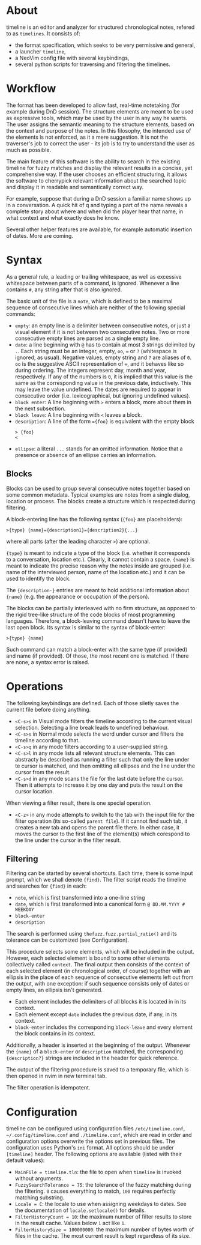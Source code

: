 # About

timeline is an editor and analyzer for structured chronological notes, refered
to as `timelines`. It consists of:
- the format specification, which seeks to be very permissive and general,
- a launcher `timeline`,
- a NeoVim config file with several keybindings,
- several python scripts for traversing and filtering the timelines.

# Workflow

The format has been developed to allow fast, real-time notetaking (for example
during DnD session). The structure elements are meant to be used as expressive
tools, which may be used by the user in any way he wants. The user assigns the
semantic meaning to the structure elements, based on the context and purpose of
the notes. In this filosophy, the intended use of the elements is not enforced,
as it a mere suggestion. It is not the traverser's job to correct the user - its
job is to try to understand the user as much as possible.

The main feature of this software is the ability to search in the existing
timeline for fuzzy matches and display the relevant results in a concise, yet
comprehensive way. If the user chooses an efficient structuring, it allows the
software to cherrypick relevant information about the searched topic and display
it in readable and semantically correct way.

For example, suppose that during a DnD session a familiar name shows up in a
conversation. A quick hit of <C-s>q and typing a part of the name reveals a
complete story about where and when did the player hear that name, in what
context and what exactly does he know.

Several other helper features are available, for example automatic insertion of
dates. More are coming.

# Syntax

As a general rule, a leading or trailing whitespace, as well as excessive
whitespace between parts of a command, is ignored. Whenever a line contains
`#`, any string after that is also ignored.

The basic unit of the file is a `note`, which is defined to be a maximal
sequence of consecutive lines which are neither of the following special
commands:

- `empty`: an empty line is a delimiter between consecutive notes, or just a
  visual element if it is not between two consecutive notes. Two or more 
  consecutive empty lines are parsed as a single empty line.
- `date`: a line beginning with `@` has to contain at most 3 strings delimited
  by `.`. Each string must be an integer, empty, `oo`, `∞` or `?` (whitespace is ignored,
  as usual). Negative values, empty string and `?` are aliases of `0`. `oo` is the suggestive ASCII representation of `∞`, and it behaves like so during ordering. The
  integers represent day, month and year, respectively. If any of the numbers
  is `0`, it is implied that this value is the same as the corresponding value
  in the previous date, inductively. This may leave the value undefined. The
  dates are required to appear in consecutive order (i.e. lexicographical, but
  ignoring undefined values).
- `block enter`: A line beginning with `>` enters a block, more about them in
  the next subsection.
- `block leave`: A line beginning with `<` leaves a block.
- `description`: A line of the form `={foo}` is equivalent with the empty block
  ```
  > {foo}
  <
  ```
- `ellipse`: a literal `...` stands for an omitted information. Notice that a
  presence or absence of an ellipse carries an information.

## Blocks

Blocks can be used to group several consecutive notes together based on some
common metadata. Typical examples are notes from a single dialog, location or
process. The blocks create a structure which is respected during filtering.

A block-entering line has the following syntax (`{foo}` are placeholders):

`>{type} {name}={description1}={description2}{...}`

where all parts (after the leading character `>`) are optional.

`{type}` is meant to indicate a type of the block (i.e. whether it
corresponds to a conversation, location etc.). Clearly, it cannot contain a
space. `{name}` is meant to indicate the precise reason why the notes inside are
grouped (i.e. name of the interviewed person, name of the
location etc.) and it can be used to identify the block.

The `{description·}` entries are meant to hold additional information
about `{name}` (e.g. the appearance or occupation of the person).

The blocks can be partially interleaved with no firm structure, as opposed to
the rigid tree-like structure of the code blocks of most programming languages.
Therefore, a block-leaving command doesn't have to leave the last open block.
Its syntax is similar to the syntax of block-enter:

`>{type} {name}`

Such command can match a block-enter with the same type (if provided) and name
(if provided). Of those, the most recent one is matched. If there are none, a
syntax error is raised.

# Operations

The following keybindings are defined. Each of those siletly saves
the current file before doing anything.
- `<C-s>s` in Visual mode filters the timeline according to the current visual
  selection. Selecting a line break leads to undefined behaviour.
- `<C-s>s` in Normal mode selects the word under cursor and filters the
  timeline according to that.
- `<C-s>q` in any mode filters according to a user-supplied string.
- `<C-s>l` in any mode lists all relevant structure elements. This can
  abstracty be described as running a filter such that only the line under te
  cursor is matched, and then omitting all ellipses and the line under the
  cursor from the result.
- `<C-s>d` in any mode scans the file for the last date before the cursor. Then
  it attempts to increase it by one day and puts the result on the cursor
  location.

When viewing a filter result, there is one special operation.
- `<C-z>` in any mode attempts to switch to the tab with the input file for the
  filter operation (its so-called `parent file`). If it cannot find such tab,
  it creates a new tab and opens the parent file there. In either case, it
  moves the cursor to the first line of the element(s) which corespond to the
  line under the cursor in the filter result.

## Filtering

Filtering can be started by several shortcuts. Each time, there is some input
prompt, which we shall denote `{find}`. The filter script reads the timeline
and searches for `{find}` in each:
- `note`, which is first transformed into a one-line string
- `date`, which is first transformed into a canonical form
  `@ DD.MM.YYYY # WEEKDAY`
- `block-enter`
- `description`

The search is performed using `thefuzz.fuzz.partial_ratio()` and its tolerance
can be customized (see Configuration).

This procedure selects some elements, which will be included in the output.
However, each selected element is bound to some other elements collectively
called `context`. The final output then consists of the context of each
selected element (in chronological order, of course) together with an ellipsis
in the place of each sequence of consecutive elements left out from the output,
with one exception: if such sequence consists only of dates or empty lines, an
ellipsis isn't generated.

- Each element includes the delimiters of all blocks it is located in in its
  context.
- Each element except `date` includes the previous date, if any, in its
  context.
- `block-enter` includes the corresponding `block-leave` and every element the
  block contains in its context.

Additionally, a header is inserted at the beginning of the output. Whenever the
`{name}` of a `block-enter` or `description` matched, the corresponding
`{description?}` strings are included in the header for quick reference.

The output of the filtering procedure is saved to a temporary file, which is
then opened in nvim in new terminal tab.

The filter operation is idempotent.

# Configuration

timeline can be configured using configuration files `/etc/timeline.conf`,
`~/.config/timeline.conf` and  `./timeline.conf`, which are read in order and
configuration options overwrite the options set in previous files. The
configuration uses Python's `ini` format. All options should be under
`[timeline]` header. The following options are available (listed with their
default values):
- `MainFile = timeline.tln`: the file to open when `timeline` is invoked
  without arguments.
- `FuzzySearchTolerance = 75`: the tolerance of the fuzzy matching during the
  filtering. `0` causes everything to match, `100` requires perfectly matching
  substring.
- `Locale = C`: the locale to use when assigning weekdays to dates. See the
  documentation of `locale.setlocale()` for details.
- `FilterHistoryCount = 10`: the maximum number of filter results to store in
  the result cache. Values below `1` act like `1`.
- `FilterHistorySize = 100000000`: the maximum number of bytes worth of files
  in the cache. The most current result is kept regardless of its size.

